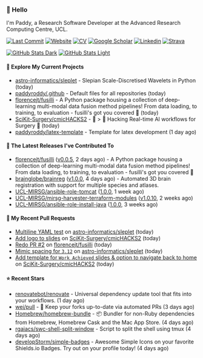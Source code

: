 ### 👋 Hello

I'm Paddy, a Research Software Developer at the Advanced Research Computing
Centre, UCL.

[![Last Commit](https://img.shields.io/github/last-commit/paddyroddy/paddyroddy?label=updated)](https://github.com/paddyroddy)
[![Website](https://img.shields.io/badge/GitHub%20Pages-222?logo=githubpages&logoColor=fff&style=for-the-badge&style=flat)](https://paddyroddy.github.io)
[![CV](https://img.shields.io/badge/CV-PDF-pink.svg)](https://paddyroddy.github.io/cv)
[![Google Scholar](https://img.shields.io/badge/Google%20Scholar-4285F4?logo=googlescholar&logoColor=fff&style=for-the-badge&style=flat)](https://scholar.google.com/citations?user=OFigHUwAAAAJ)
[![Linkedin](https://img.shields.io/badge/LinkedIn-0A66C2?logo=linkedin&logoColor=fff&style=for-the-badge&style=flat)](https://www.linkedin.com/in/patrickjamesroddy)
[![Strava](https://img.shields.io/badge/Strava-FC4C02?style=for-the-badge&logo=strava&logoColor=white&style=flat)](https://www.strava.com/athletes/patrick_roddy)

[![GitHub Stats Dark](https://github-readme-stats-paddyroddy.vercel.app/api?username=paddyroddy&disable_animations=true&hide_border=true&hide_title=true&include_all_commits=true&rank_icon=github&show=prs_merged,reviews&show_icons=true&theme=tokyonight)](https://github.com/paddyroddy/paddyroddy#gh-dark-mode-only)
[![GitHub Stats Light](https://github-readme-stats-paddyroddy.vercel.app/api?username=paddyroddy&disable_animations=true&hide_border=true&hide_title=true&include_all_commits=true&rank_icon=github&show=prs_merged,reviews&show_icons=true&theme=default)](https://github.com/paddyroddy/paddyroddy#gh-light-mode-only)

#### 👷 Explore My Current Projects

- [astro-informatics/sleplet](https://github.com/astro-informatics/sleplet) - Slepian Scale-Discretised Wavelets in Python
  (today)
- [paddyroddy/.github](https://github.com/paddyroddy/.github) - Default files for all repositories
  (today)
- [florencejt/fusilli](https://github.com/florencejt/fusilli) - A Python package housing a collection of deep-learning multi-modal data fusion method pipelines! From data loading, to training, to evaluation - fusilli&#39;s got you covered 🌸
  (today)
- [SciKit-Surgery/cmicHACKS2](https://github.com/SciKit-Surgery/cmicHACKS2) - :school_satchel: &gt; 🔩 Hacking Real-time AI workflows for Surgery 🔧
  (today)
- [paddyroddy/latex-template](https://github.com/paddyroddy/latex-template) - Template for latex development
  (1 day ago)

#### 🔭 The Latest Releases I've Contributed To

- [florencejt/fusilli](https://github.com/florencejt/fusilli) ([v0.0.5](https://github.com/florencejt/fusilli/releases/tag/v0.0.5),
  2 days ago) - A Python package housing a collection of deep-learning multi-modal data fusion method pipelines! From data loading, to training, to evaluation - fusilli&#39;s got you covered 🌸
- [brainglobe/brainreg](https://github.com/brainglobe/brainreg) ([v1.0.0](https://github.com/brainglobe/brainreg/releases/tag/v1.0.0),
  4 days ago) - Automated 3D brain registration with support for multiple species and atlases.
- [UCL-MIRSG/ansible-role-tomcat](https://github.com/UCL-MIRSG/ansible-role-tomcat) ([1.0.0](https://github.com/UCL-MIRSG/ansible-role-tomcat/releases/tag/1.0.0),
  1 week ago)
- [UCL-MIRSG/mirsg-harvester-terraform-modules](https://github.com/UCL-MIRSG/mirsg-harvester-terraform-modules) ([v1.0.10](https://github.com/UCL-MIRSG/mirsg-harvester-terraform-modules/releases/tag/v1.0.10),
  2 weeks ago)
- [UCL-MIRSG/ansible-role-install-java](https://github.com/UCL-MIRSG/ansible-role-install-java) ([1.0.0](https://github.com/UCL-MIRSG/ansible-role-install-java/releases/tag/1.0.0),
  3 weeks ago)

#### 🔨 My Recent Pull Requests

- [Multiline YAML test](https://github.com/astro-informatics/sleplet/pull/300) on [astro-informatics/sleplet](https://github.com/astro-informatics/sleplet)
  (today)
- [Add logo to slides](https://github.com/SciKit-Surgery/cmicHACKS2/pull/35) on [SciKit-Surgery/cmicHACKS2](https://github.com/SciKit-Surgery/cmicHACKS2)
  (today)
- [Redo PR #2](https://github.com/florencejt/fusilli/pull/5) on [florencejt/fusilli](https://github.com/florencejt/fusilli)
  (today)
- [Mimic spacing for `3.12`](https://github.com/astro-informatics/sleplet/pull/299) on [astro-informatics/sleplet](https://github.com/astro-informatics/sleplet)
  (today)
- [Add template for `Work Achieved` slides &amp; option to navigate back to home](https://github.com/SciKit-Surgery/cmicHACKS2/pull/33) on [SciKit-Surgery/cmicHACKS2](https://github.com/SciKit-Surgery/cmicHACKS2)
  (today)

#### ⭐ Recent Stars

- [renovatebot/renovate](https://github.com/renovatebot/renovate) - Universal dependency update tool that fits into your workflows.
  (1 day ago)
- [wei/pull](https://github.com/wei/pull) - 🤖 Keep your forks up-to-date via automated PRs
  (3 days ago)
- [Homebrew/homebrew-bundle](https://github.com/Homebrew/homebrew-bundle) - 📦 Bundler for non-Ruby dependencies from Homebrew, Homebrew Cask and the Mac App Store.
  (4 days ago)
- [rgaiacs/swc-shell-split-window](https://github.com/rgaiacs/swc-shell-split-window) - Script to split the shell using tmux
  (4 days ago)
- [developStorm/simple-badges](https://github.com/developStorm/simple-badges) - Awesome Simple Icons on your favorite Shields.io Badges. Try out on your profile today!
  (4 days ago)
